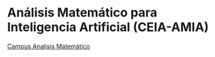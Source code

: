 # Análisis Matemático para Inteligencia Artificial (CEIA-AMIA)

[Campus Analisis Matemático ](https://campusposgrado.fi.uba.ar/course/view.php?id=232)
